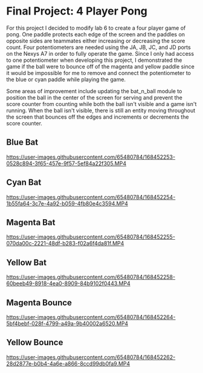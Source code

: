 # Final Project: 4 Player Pong
For this project I decided to modify lab 6 to create a four player game of pong.  One paddle protects each edge of the screen and the paddles on opposite sides are teammates either increasing or decreasing the score count.  Four potentiometers are needed using the JA, JB, JC, and JD ports on the Nexys A7 in order to fully operate the game.  Since I only had access to one potentiometer when developing this project, I demonstrated the game if the ball were to bounce off of the magenta and yellow paddle since it would be impossible for me to remove and connect the potentiometer to the blue or cyan paddle while playing the game.

Some areas of improvement include updating the bat_n_ball module to position the ball in the center of the screen for serving and prevent the score counter from counting while both the ball isn't visible and a game isn't running.  When the ball isn't visible, there is still an entity moving throughout the screen that bounces off the edges and increments or decrements the score counter.

## Blue Bat
https://user-images.githubusercontent.com/65480784/168452253-0528c894-3f65-457e-9f57-5ef84a22f305.MP4


## Cyan Bat
https://user-images.githubusercontent.com/65480784/168452254-1b55fa64-3c7e-4a92-b059-4fb80e4c3594.MP4


## Magenta Bat
https://user-images.githubusercontent.com/65480784/168452255-070da00c-2221-48df-b283-f02a6f4da81f.MP4


## Yellow Bat
https://user-images.githubusercontent.com/65480784/168452258-60beeb49-8918-4ea0-8909-84b9102f0443.MP4


## Magenta Bounce
https://user-images.githubusercontent.com/65480784/168452264-5bf4bebf-028f-4799-a49a-9b40002a6520.MP4


## Yellow Bounce
https://user-images.githubusercontent.com/65480784/168452262-28d2877e-b0b4-4a6e-a866-8ccd99db0fa9.MP4

